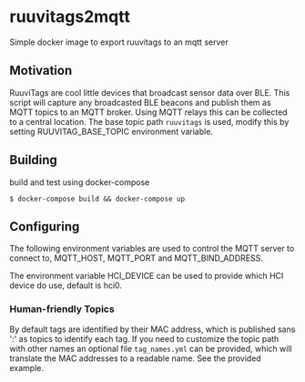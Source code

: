 # ruuvitags2mqtt
Simple docker image to export ruuvitags to an mqtt server

## Motivation

RuuviTags are cool little devices that broadcast sensor data over BLE. This script will capture any broadcasted BLE beacons and publish them as MQTT topics to an MQTT broker. Using MQTT relays this can be collected to a central location. The base topic path ```ruuvitags``` is used, modify this by setting RUUVITAG_BASE_TOPIC environment variable.

## Building
build and test using docker-compose
```
$ docker-compose build && docker-compose up
```

## Configuring
The following environment variables are used to control the MQTT server to connect to, MQTT_HOST, MQTT_PORT and MQTT_BIND_ADDRESS.

The environment variable HCI_DEVICE can be used to provide which HCI device do use, default is hci0.

### Human-friendly Topics

By default tags are identified by their MAC address, which is published sans ':' as topics to identify each tag. If you need to customize the topic path with other names an optional file ```tag_names.yml``` can be provided, which will translate the MAC addresses to a readable name. See the provided example.
